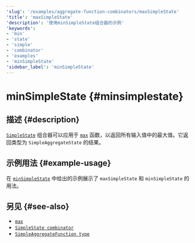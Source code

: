 ```yaml
---
'slug': '/examples/aggregate-function-combinators/maxSimpleState'
'title': 'maxSimpleState'
'description': '使用minSimpleState组合器的示例'
'keywords':
- 'min'
- 'state'
- 'simple'
- 'combinator'
- 'examples'
- 'minSimpleState'
'sidebar_label': 'minSimpleState'
---
```



# minSimpleState {#minsimplestate}

## 描述 {#description}

[`SimpleState`](/sql-reference/aggregate-functions/combinators#-simplestate) 组合器可以应用于 [`max`](/sql-reference/aggregate-functions/reference/max) 函数，以返回所有输入值中的最大值。它返回类型为 `SimpleAggregateState` 的结果。

## 示例用法 {#example-usage}

在 [`minSimpleState`](/examples/aggregate-function-combinators/minSimpleState/#example-usage) 中给出的示例展示了 `maxSimpleState` 和 `minSimpleState` 的用法。

## 另见 {#see-also}
- [`max`](/sql-reference/aggregate-functions/reference/max)
- [`SimpleState combinator`](/sql-reference/aggregate-functions/combinators#-simplestate)
- [`SimpleAggregateFunction type`](/sql-reference/data-types/simpleaggregatefunction)
